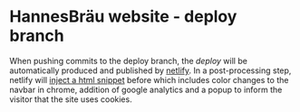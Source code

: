 # HannesBräu website - deploy branch

When pushing commits to the deploy branch, the _deploy_ will be automatically produced and published by [netlify](https://app.netlify.com/sites/hannesbru/deploys?filter=deploy). In a post-processing step, netlify will [inject a html snippet](https://app.netlify.com/sites/hannesbru/settings/deploys#post-processing) before </body> which includes color changes to the navbar in chrome, addition of google analytics and a popup to inform the visitor that the site uses cookies.